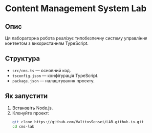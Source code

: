# Content Management System Lab

## Опис

Ця лабораторна робота реалізує типобезпечну систему управління контентом з використанням TypeScript.

## Структура

- `src/cms.ts` — основний код.
- `tsconfig.json` — конфігурація TypeScript.
- `package.json` — налаштування проекту.

## Як запустити

1. Встановіть Node.js.
2. Клонуйте проект:
   ```bash
   git clone https://github.com/ValitosSensei/LAB.github.io.git
   cd cms-lab
